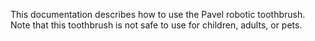 This documentation describes how to use the Pavel robotic toothbrush.
Note that this toothbrush is not safe to use for children, adults, or pets.